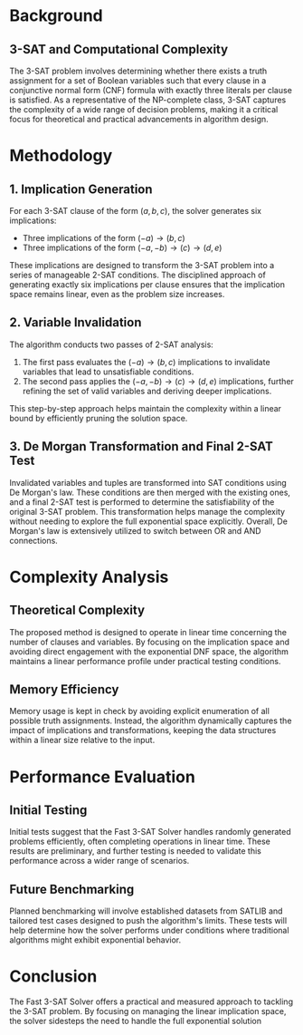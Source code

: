 # Background

## 3-SAT and Computational Complexity

The 3-SAT problem involves determining whether there exists a truth assignment for a set of Boolean variables such that every clause in a conjunctive normal form (CNF) formula with exactly three literals per clause is satisfied. As a representative of the NP-complete class, 3-SAT captures the complexity of a wide range of decision problems, making it a critical focus for theoretical and practical advancements in algorithm design.

# Methodology

## 1. Implication Generation

For each 3-SAT clause of the form $(a, b, c)$, the solver generates six implications:
- Three implications of the form $(-a) \rightarrow (b, c)$
- Three implications of the form $(-a, -b) \rightarrow (c) \rightarrow (d, e)$

These implications are designed to transform the 3-SAT problem into a series of manageable 2-SAT conditions. The disciplined approach of generating exactly six implications per clause ensures that the implication space remains linear, even as the problem size increases.

## 2. Variable Invalidation

The algorithm conducts two passes of 2-SAT analysis:
1. The first pass evaluates the $(-a) \rightarrow (b, c)$ implications to invalidate variables that lead to unsatisfiable conditions.
2. The second pass applies the $(-a, -b) \rightarrow (c) \rightarrow (d, e)$ implications, further refining the set of valid variables and deriving deeper implications.

This step-by-step approach helps maintain the complexity within a linear bound by efficiently pruning the solution space.

## 3. De Morgan Transformation and Final 2-SAT Test

Invalidated variables and tuples are transformed into SAT conditions using De Morgan's law. These conditions are then merged with the existing ones, and a final 2-SAT test is performed to determine the satisfiability of the original 3-SAT problem. This transformation helps manage the complexity without needing to explore the full exponential space explicitly. Overall, De Morgan's law is extensively utilized to switch between OR and AND connections.

# Complexity Analysis

## Theoretical Complexity

The proposed method is designed to operate in linear time concerning the number of clauses and variables. By focusing on the implication space and avoiding direct engagement with the exponential DNF space, the algorithm maintains a linear performance profile under practical testing conditions.

## Memory Efficiency

Memory usage is kept in check by avoiding explicit enumeration of all possible truth assignments. Instead, the algorithm dynamically captures the impact of implications and transformations, keeping the data structures within a linear size relative to the input.

# Performance Evaluation

## Initial Testing

Initial tests suggest that the Fast 3-SAT Solver handles randomly generated problems efficiently, often completing operations in linear time. These results are preliminary, and further testing is needed to validate this performance across a wider range of scenarios.

## Future Benchmarking

Planned benchmarking will involve established datasets from SATLIB and tailored test cases designed to push the algorithm's limits. These tests will help determine how the solver performs under conditions where traditional algorithms might exhibit exponential behavior.

# Conclusion

The Fast 3-SAT Solver offers a practical and measured approach to tackling the 3-SAT problem. By focusing on managing the linear implication space, the solver sidesteps the need to handle the full exponential solution 
